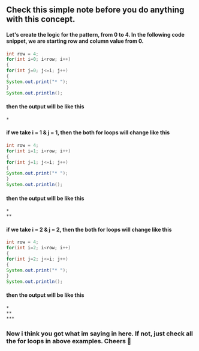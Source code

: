 <div align="">
  
## Check this simple note before you do anything with this concept.
#### Let's create the logic for the pattern, from 0 to 4. In the following code snippet, we are starting row and column value from 0.
```java
int row = 4;
for(int i=0; i<row; i++)   
{   
for(int j=0; j<=i; j++)   
{   
System.out.print("* ");   
}   
System.out.println(); 
```
#### then the output will be like this
```
*
```

#### if we take i = 1 & j = 1, then the both for loops will change like this
```java
int row = 4;
for(int i=1; i<row; i++)   
{   
for(int j=1; j<=i; j++)   
{   
System.out.print("* ");   
}   
System.out.println(); 
```
#### then the output will be like this
```
*
**
```

#### if we take i = 2 & j = 2, then the both for loops will change like this
```java
int row = 4;
for(int i=2; i<row; i++)   
{   
for(int j=2; j<=i; j++)   
{   
System.out.print("* ");   
}   
System.out.println(); 
```
#### then the output will be like this
```
*
**
***
```

### Now i think you got what im saying in here. If not, just check all the for loops in above examples. Cheers :clinking_glasses:

</div>
